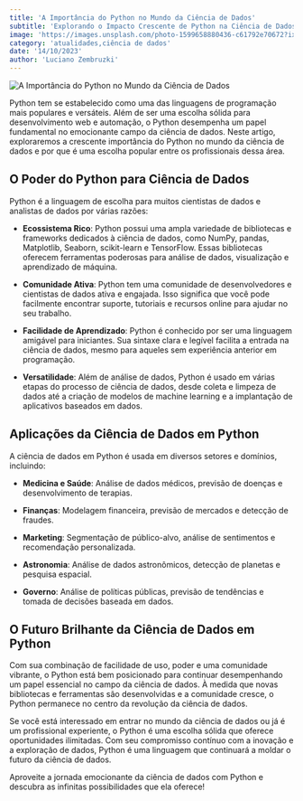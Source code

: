 ```yaml
---
title: 'A Importância do Python no Mundo da Ciência de Dados'
subtitle: 'Explorando o Impacto Crescente de Python na Ciência de Dados'
image: 'https://images.unsplash.com/photo-1599658880436-c61792e70672?ixlib=rb-4.0.3&ixid=M3wxMjA3fDB8MHxwaG90by1wYWdlfHx8fGVufDB8fHx8fA%3D%3D&auto=format&fit=crop&w=2070&q=80'
category: 'atualidades,ciência de dados'
date: '14/10/2023'
author: 'Luciano Zembruzki'
---
```


![A Importância do Python no Mundo da Ciência de Dados](https://images.unsplash.com/photo-1599658880436-c61792e70672?ixlib=rb-4.0.3&ixid=M3wxMjA3fDB8MHxwaG90by1wYWdlfHx8fGVufDB8fHx8fA%3D%3D&auto=format&fit=crop&w=2070&q=80)

Python tem se estabelecido como uma das linguagens de programação mais populares e versáteis. Além de ser uma escolha sólida para desenvolvimento web e automação, o Python desempenha um papel fundamental no emocionante campo da ciência de dados. Neste artigo, exploraremos a crescente importância do Python no mundo da ciência de dados e por que é uma escolha popular entre os profissionais dessa área.

## O Poder do Python para Ciência de Dados

Python é a linguagem de escolha para muitos cientistas de dados e analistas de dados por várias razões:

-   **Ecossistema Rico**: Python possui uma ampla variedade de bibliotecas e frameworks dedicados à ciência de dados, como NumPy, pandas, Matplotlib, Seaborn, scikit-learn e TensorFlow. Essas bibliotecas oferecem ferramentas poderosas para análise de dados, visualização e aprendizado de máquina.

-   **Comunidade Ativa**: Python tem uma comunidade de desenvolvedores e cientistas de dados ativa e engajada. Isso significa que você pode facilmente encontrar suporte, tutoriais e recursos online para ajudar no seu trabalho.

-   **Facilidade de Aprendizado**: Python é conhecido por ser uma linguagem amigável para iniciantes. Sua sintaxe clara e legível facilita a entrada na ciência de dados, mesmo para aqueles sem experiência anterior em programação.

-   **Versatilidade**: Além de análise de dados, Python é usado em várias etapas do processo de ciência de dados, desde coleta e limpeza de dados até a criação de modelos de machine learning e a implantação de aplicativos baseados em dados.

## Aplicações da Ciência de Dados em Python

A ciência de dados em Python é usada em diversos setores e domínios, incluindo:

-   **Medicina e Saúde**: Análise de dados médicos, previsão de doenças e desenvolvimento de terapias.

-   **Finanças**: Modelagem financeira, previsão de mercados e detecção de fraudes.

-   **Marketing**: Segmentação de público-alvo, análise de sentimentos e recomendação personalizada.

-   **Astronomia**: Análise de dados astronômicos, detecção de planetas e pesquisa espacial.

-   **Governo**: Análise de políticas públicas, previsão de tendências e tomada de decisões baseada em dados.

## O Futuro Brilhante da Ciência de Dados em Python

Com sua combinação de facilidade de uso, poder e uma comunidade vibrante, o Python está bem posicionado para continuar desempenhando um papel essencial no campo da ciência de dados. À medida que novas bibliotecas e ferramentas são desenvolvidas e a comunidade cresce, o Python permanece no centro da revolução da ciência de dados.

Se você está interessado em entrar no mundo da ciência de dados ou já é um profissional experiente, o Python é uma escolha sólida que oferece oportunidades ilimitadas. Com seu compromisso contínuo com a inovação e a exploração de dados, Python é uma linguagem que continuará a moldar o futuro da ciência de dados.

Aproveite a jornada emocionante da ciência de dados com Python e descubra as infinitas possibilidades que ela oferece!
